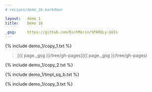 ```yaml
---
# recipes/demo_1b.markdown

layout:   demo_1
title:    Demo 1b

_gsg:     https://github.com/RichMorin/SPARQLy-GUIs
---
```


{% include demo_1/copy_1.txt %}

> [{{ page._gsg }}/tree/gh-pages]({{ page._gsg }}/tree/gh-pages)

{% include demo_1/copy_2.txt %}

{% include demo_1/tmpl_sq_b.txt %}

{% include demo_1/copy_3.txt %}
